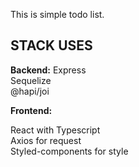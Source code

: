 This is simple todo list.

## STACK USES

**Backend:**
Express </br>
Sequelize </br>
@hapi/joi </bt>

**Frontend:**

React with Typescript </br>
Axios for request </br>
Styled-components for style </br>

